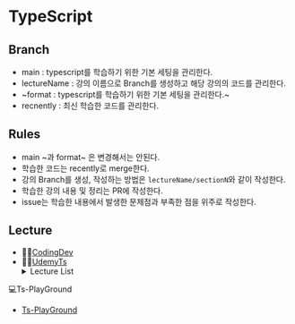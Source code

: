 # TypeScript

## Branch
- main : typescript를 학습하기 위한 기본 세팅을 관리한다.
- lectureName : 강의 이름으로 Branch를 생성하고 해당 강의의 코드를 관리한다.
- ~format : typescript를 학습하기 위한 기본 세팅을 관리한다.~
- recnently : 최신 학습한 코드를 관리한다.

## Rules
- main ~과 format~ 은 변경해서는 안된다.
- 학습한 코드는 recently로 merge한다.
- 강의 Branch를 생성, 작성하는 방법은 `lectureName/sectionN`와 같이 작성한다.
- 학습한 강의 내용 및 정리는 PR에 작성한다.
- issue는 학습한 내용에서 발생한 문제점과 부족한 점을 위주로 작성한다.

## Lecture
- 👨‍💻[CodingDev](https://youtube.com/playlist?list=PLZKTXPmaJk8KhKQ_BILr1JKCJbR0EGlx0&si=wYBdejCaW81DUMUj "코딩앙마-YouTube")
- 👨‍💻[UdemyTs](https://www.udemy.com/course/best-typescript-21/?couponCode=SKILLS4SALEA "TypeScript-Udemy")
  <details>
    <summary>Lecture List</summary>
     &nbsp;&nbsp;&nbsp;&nbsp;
      <details>
          <summary>Section 2</summary>
          <ul>
              <li>(14) 숫자 문자열 및 불리언 작업하기: #</li>
              <li>(15) 타입 할당 및 타입 추론하기: #</li>
              <li>(16) 객체 형태: #</li>
              <li>(18) 배열 타입: #</li>
              <li>(19) 튜플 작업하기: #</li>
              <li>(20) 열거형으로 작업하기: #</li>
              <li>(21) Any 타입: #</li>
              <li>(22) 조합 타입: #</li>
              <li>(23) 리터럴 타입: #</li>
              <li>(24) 타입 알리어스 / 사용자 정의 타입: #</li>
              <li>(25) 타입 알리어스 및 객체 타입: #</li>
              <li>(26) 함수 반환 타입 및 "무효": #</li>
              <li>(27) 타입의 기능을 하는 함수: #</li>
              <li>(28) 함수 타입 및 콜백: #</li>
              <li>(29) 알 수 없는 타입: #</li>
              <li>(30) 절대 타입: #</li>
          </ul>
      </details>
      <details>
          <summary>Section 3</summary>
          <p>Section 3 content goes here.</p>
      </details>
      <details>
          <summary>Section 4</summary>
          <p>Section 4 content goes here.</p>
      </details>
</details>

💻Ts-PlayGround
- [Ts-PlayGround](https://www.typescriptlang.org/ko/play/?#code/Q "TypeScript PlayGround")
